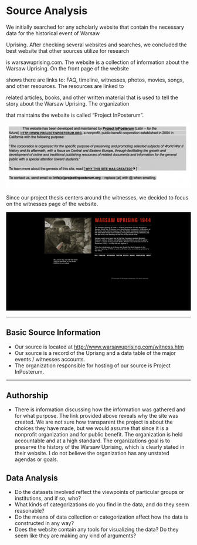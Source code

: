 # Source Analysis

We initially searched for any scholarly website that contain the necessary data for the historical event of Warsaw 

Uprising. After checking several websites and searches, we concluded the best website that other sources utilize for research 

is warsawuprising.com. The website is a collection of information about the Warsaw Uprising. On the front page of the website 

shows there are links to: FAQ, timeline, witnesses, photos, movies, songs, and other resources. The resources are linked to 

related articles, books, and other written material that is used to tell the story about the Warsaw Uprising. The organization 

that maintains the website is called “Project InPosterum”.

![Picture](imgs/projectin_posterum.png)

Since our project thesis centers around the witnesses, we decided to focus on the witnesses page of the website. 

![Picture](imgs/Witnesses.png)

---

## Basic Source Information

* Our source is located at http://www.warsawuprising.com/witness.htm
* Our source is a record of the Uprisng and a data table of the major events / witnesses accounts.
* The organization responsible for hosting of our source is Project InPosterum.

---

## Authorship

* There is information discussing how the information was gathered and for what purpose. The link provided above reveals why the site was created.
We are not sure how transparent the project is about the choices they have made, but we would assume that since it is a nonprofit organization and for public benefit. The organization is held accountable and at a high standard.
The organizations goal is to preserve the history of the Warsaw Uprising, which is clearly stated in their website.
I do not believe the organization has any unstated agendas or goals.


## Data Analysis

* Do the datasets involved reflect the viewpoints of particular groups or institutions, and if so, who?
* What kinds of categorizations do you find in the data, and do they seem reasonable?
* Do the means of data collection or categorization affect how the data is constructed in any way?
* Does the website contain any tools for visualizing the data? Do they seem like they are making any kind of arguments?
